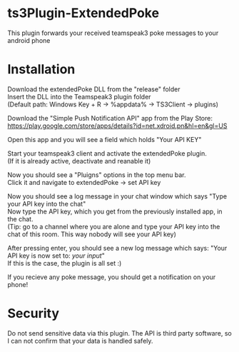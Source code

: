 # ts3Plugin-ExtendedPoke
This plugin forwards your received teamspeak3 poke messages to your android phone


# Installation

Download the extendedPoke DLL from the "release" folder  
Insert the DLL into the Teamspeak3 plugin folder  
(Default path: Windows Key + R -> %appdata% -> TS3Client -> plugins)

Download the "Simple Push Notification API" app from the Play Store:  
 https://play.google.com/store/apps/details?id=net.xdroid.pn&hl=en&gl=US

 Open this app and you will see a field which holds "Your API KEY"

 Start your teamspeak3 client and activate the extendedPoke plugin.  
 (If it is already active, deactivate and reanable it)  

 Now you should see a  "Pluigns" options in the top menu bar.  
 Click it and navigate to extendedPoke -> set API key  

 Now you should see a log message in your chat window which says "Type your API key into the chat"  
 Now type the API key, which you get from the previously installed app, in the chat.  
 (Tip: go to a channel where you are alone and type your API key into the chat of this room. This way nobody will see your API key)  

 After pressing enter, you should see a new log message which says: "Your API key is now set to: *your input*"  
 If this is the case, the plugin is all set :)

 If you recieve any poke message, you should get a notification on your phone!  

 # Security
 Do not send sensitive data via this plugin. The API is third party software, so I can not confirm that your data is handled safely.
